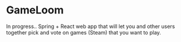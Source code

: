 # GameLoom

In progress..
Spring + React web app that will let you and other users together pick and vote on games (Steam) that you want to play.
